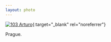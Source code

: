 ```yaml
---
layout: photo
---
```


[![103 Arturo](https://c1.staticflickr.com/1/609/22251902746_89a09f8ba6_c.jpg)](https://www.flickr.com/photos/131440297@N08/22251902746/){:target="_blank" rel="noreferrer"}

Prague.
